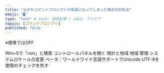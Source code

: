```yaml
---
title: "なぜかコマンドプロンプトが英語になってしまった場合の対処法"
emoji: "🖥"
type: "tech" # tech: 技術記事 / idea: アイデア
topics: [コマンドプロンプト]
published: false
---
```

※標準ではOFF

Win+Sで「con」と検索
コントロールパネルを開く
時計と地域
地域
管理
システムロケールの変更
ベータ：ワールドワイド言語サポートでUnicode UTF-8を使用のチェックを外す